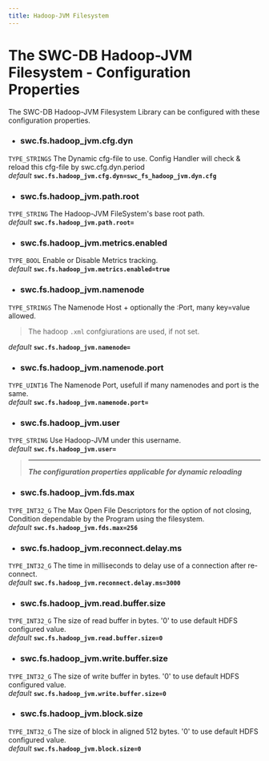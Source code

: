 ```yaml
---
title: Hadoop-JVM Filesystem
---
```




# The SWC-DB Hadoop-JVM Filesystem - Configuration Properties
The SWC-DB Hadoop-JVM Filesystem Library can be configured with these configuration properties.

* ### swc.fs.hadoop_jvm.cfg.dyn
```TYPE_STRINGS```
The Dynamic cfg-file to use. Config Handler will check & reload this cfg-file by swc.cfg.dyn.period \
_default_ **```swc.fs.hadoop_jvm.cfg.dyn=swc_fs_hadoop_jvm.dyn.cfg```**

* ### swc.fs.hadoop_jvm.path.root
```TYPE_STRING```
The Hadoop-JVM FileSystem's base root path. \
_default_ **```swc.fs.hadoop_jvm.path.root=```**

* ### swc.fs.hadoop_jvm.metrics.enabled
```TYPE_BOOL```
Enable or Disable Metrics tracking. \
_default_ **```swc.fs.hadoop_jvm.metrics.enabled=true```**


* ### swc.fs.hadoop_jvm.namenode
```TYPE_STRINGS```
The Namenode Host + optionally the :Port, many key=value allowed.
> The hadoop ```.xml``` confgiurations are used, if not set.

  _default_ **```swc.fs.hadoop_jvm.namenode=```**

* ### swc.fs.hadoop_jvm.namenode.port
```TYPE_UINT16```
The Namenode Port, usefull if many namenodes and port is the same. \
_default_ **```swc.fs.hadoop_jvm.namenode.port=```**


* ### swc.fs.hadoop_jvm.user
```TYPE_STRING```
Use Hadoop-JVM under this username. \
_default_ **```swc.fs.hadoop_jvm.user=```**


 > ***
 > **_The configuration properties applicable for dynamic reloading_**

* ### swc.fs.hadoop_jvm.fds.max
```TYPE_INT32_G```
The Max Open File Descriptors for the option of not closing, Condition dependable by the Program using the filesystem. \
_default_ **```swc.fs.hadoop_jvm.fds.max=256```**


* ### swc.fs.hadoop_jvm.reconnect.delay.ms
```TYPE_INT32_G```
The time in milliseconds to delay use of a connection after re-connect. \
_default_ **```swc.fs.hadoop_jvm.reconnect.delay.ms=3000```**


* ### swc.fs.hadoop_jvm.read.buffer.size
```TYPE_INT32_G```
The size of read buffer in bytes. '0' to use default HDFS configured value. \
_default_ **```swc.fs.hadoop_jvm.read.buffer.size=0```**

* ### swc.fs.hadoop_jvm.write.buffer.size
```TYPE_INT32_G```
The size of write buffer in bytes. '0' to use default HDFS configured value. \
_default_ **```swc.fs.hadoop_jvm.write.buffer.size=0```**

* ### swc.fs.hadoop_jvm.block.size
```TYPE_INT32_G```
The size of block in aligned 512 bytes. '0' to use default HDFS configured value. \
_default_ **```swc.fs.hadoop_jvm.block.size=0```**
